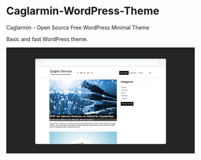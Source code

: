 # Caglarmin-WordPress-Theme
<p>Caglarmin - Open Source Free WordPress Minimal Theme</p>
<p>Basic and fast WordPress theme.</p>
<img src="https://raw.githubusercontent.com/caglardursunn/Caglarmin-WordPress-Theme/master/caglarmin_ucretsiz_wordpress_temasi_free_wordpress_theme.jpg">
